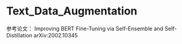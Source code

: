 # Text_Data_Augmentation
参考论文：
Improving BERT Fine-Tuning via Self-Ensemble and Self-Distillation
arXiv:2002.10345
